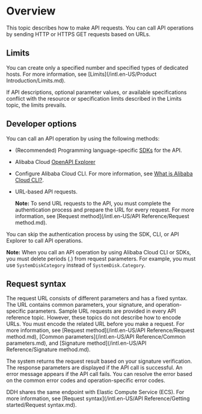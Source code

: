 # Overview

This topic describes how to make API requests. You can call API operations by sending HTTP or HTTPS GET requests based on URLs.

## Limits

You can create only a specified number and specified types of dedicated hosts. For more information, see [Limits](/intl.en-US/Product Introduction/Limits.md).

If API descriptions, optional parameter values, or available specifications conflict with the resource or specification limits described in the Limits topic, the limits prevails.

## Developer options

You can call an API operation by using the following methods:

-   \(Recommended\) Programming language-specific [SDKs](https://github.com/aliyun) for the API.
-   Alibaba Cloud [OpenAPI Explorer](https://api.aliyun.com/)
-   Configure Alibaba Cloud CLI. For more information, see [What is Alibaba Cloud CLI?]().
-   URL-based API requests.

    **Note:** To send URL requests to the API, you must complete the authentication process and prepare the URL for every request. For more information, see [Request method](/intl.en-US/API Reference/Request method.md).


You can skip the authentication process by using the SDK, CLI, or API Explorer to call API operations.

**Note:** When you call an API operation by using Alibaba Cloud CLI or SDKs, you must delete periods \(.\) from request parameters. For example, you must use `SystemDiskCategory` instead of `SystemDisk.Category`.

## Request syntax

The request URL consists of different parameters and has a fixed syntax. The URL contains common parameters, your signature, and operation-specific parameters. Sample URL requests are provided in every API reference topic. However, these topics do not describe how to encode URLs. You must encode the related URL before you make a request. For more information, see [Request method](/intl.en-US/API Reference/Request method.md), [Common parameters](/intl.en-US/API Reference/Common parameters.md), and [Signature method](/intl.en-US/API Reference/Signature method.md).

The system returns the request result based on your signature verification. The response parameters are displayed if the API call is successful. An error message appears if the API call fails. You can resolve the error based on the common error codes and operation-specific error codes.

DDH shares the same endpoint with Elastic Compute Service \(ECS\). For more information, see [Request syntax](/intl.en-US/API Reference/Getting started/Request syntax.md).

